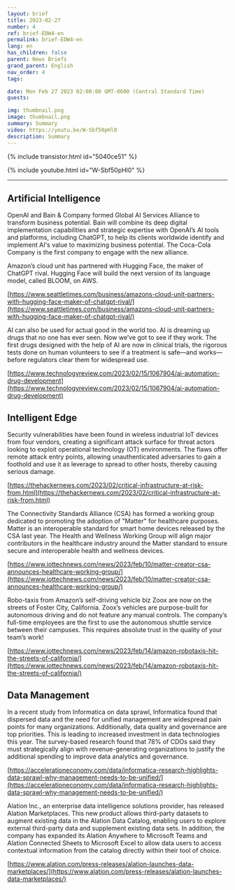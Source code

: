 ```yaml
---
layout: brief
title: 2023-02-27
number: 4
ref: brief-EDW4-en
permalink: brief-EDW4-en
lang: en
has_children: false
parent: News Briefs
grand_parent: English
nav_order: 4
tags:

date: Mon Feb 27 2023 02:00:00 GMT-0600 (Central Standard Time)
guests:

img: thumbnail.png
image: thumbnail.png
summary: Summary
video: https://youtu.be/W-Sbf50pHl0
description: Summary
---
```



{% include transistor.html id="5040ce51" %}



{% include youtube.html id="W-Sbf50pHl0" %}


---

## Artificial Intelligence

OpenAI and Bain & Company formed Global AI Services Alliance to transform business potential. Bain will combine its deep digital implementation capabilities and strategic expertise with OpenAI’s AI tools and platforms, including ChatGPT, to help its clients worldwide identify and implement AI's value to maximizing business potential. The Coca-Cola Company is the first company to engage with the new alliance.

Amazon’s cloud unit has partnered with Hugging Face, the maker of ChatGPT rival. Hugging Face will build the next version of its language model, called BLOOM, on AWS.

[https://www.seattletimes.com/business/amazons-cloud-unit-partners-with-hugging-face-maker-of-chatgpt-rival/](https://www.seattletimes.com/business/amazons-cloud-unit-partners-with-hugging-face-maker-of-chatgpt-rival/)

AI can also be used for actual good in the world too. AI is dreaming up drugs that no one has ever seen. Now we’ve got to see if they work. The first drugs designed with the help of AI are now in clinical trials, the rigorous tests done on human volunteers to see if a treatment is safe—and works—before regulators clear them for widespread use.

[https://www.technologyreview.com/2023/02/15/1067904/ai-automation-drug-development](https://www.technologyreview.com/2023/02/15/1067904/ai-automation-drug-development)

## Intelligent Edge

Security vulnerabilities have been found in wireless industrial IoT devices from four vendors, creating a significant attack surface for threat actors looking to exploit operational technology (OT) environments. The flaws offer remote attack entry points, allowing unauthenticated adversaries to gain a foothold and use it as leverage to spread to other hosts, thereby causing serious damage.

[https://thehackernews.com/2023/02/critical-infrastructure-at-risk-from.html](https://thehackernews.com/2023/02/critical-infrastructure-at-risk-from.html)

The Connectivity Standards Alliance (CSA) has formed a working group dedicated to promoting the adoption of "Matter" for healthcare purposes. Matter is an interoperable standard for smart home devices released by the CSA last year. The Health and Wellness Working Group will align major contributors in the healthcare industry around the Matter standard to ensure secure and interoperable health and wellness devices. 

[https://www.iottechnews.com/news/2023/feb/10/matter-creator-csa-announces-healthcare-working-group/](https://www.iottechnews.com/news/2023/feb/10/matter-creator-csa-announces-healthcare-working-group/)

Robo-taxis from Amazon’s self-driving vehicle biz Zoox are now on the streets of Foster City, California. Zoox’s vehicles are purpose-built for autonomous driving and do not feature any manual controls. The company’s full-time employees are the first to use the autonomous shuttle service between their campuses. This requires absolute trust in the quality of your team’s work!

[https://www.iottechnews.com/news/2023/feb/14/amazon-robotaxis-hit-the-streets-of-california/](https://www.iottechnews.com/news/2023/feb/14/amazon-robotaxis-hit-the-streets-of-california/)

## Data Management

In a recent study from Informatica on data sprawl, Informatica found that dispersed data and the need for unified management are widespread pain points for many organizations. Additionally, data quality and governance are top priorities. This is leading to increased investment in data technologies this year. The survey-based research found that 78% of CDOs said they must strategically align with revenue-generating organizations to justify the additional spending to improve data analytics and governance. 

[https://accelerationeconomy.com/data/informatica-research-highlights-data-sprawl-why-management-needs-to-be-unified/](https://accelerationeconomy.com/data/informatica-research-highlights-data-sprawl-why-management-needs-to-be-unified/)

Alation Inc., an enterprise data intelligence solutions provider, has released Alation Marketplaces. This new product allows third-party datasets to augment existing data in the Alation Data Catalog, enabling users to explore external third-party data and supplement existing data sets. In addition, the company has expanded its Alation Anywhere to Microsoft Teams and Alation Connected Sheets to Microsoft Excel to allow data users to access contextual information from the catalog directly within their tool of choice.

[https://www.alation.com/press-releases/alation-launches-data-marketplaces/](https://www.alation.com/press-releases/alation-launches-data-marketplaces/)


